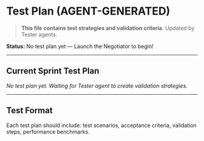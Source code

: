 # Test Plan (AGENT-GENERATED)

> **This file contains test strategies and validation criteria.** Updated by Tester agents.

**Status:** No test plan yet — Launch the Negotiator to begin!

---

## Current Sprint Test Plan
*No test plan yet. Waiting for Tester agent to create validation strategies.*

---

## Test Format
Each test plan should include: test scenarios, acceptance criteria, validation steps, performance benchmarks.
